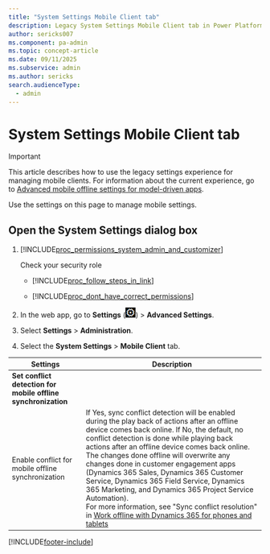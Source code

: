 ```yaml
---
title: "System Settings Mobile Client tab"
description: Legacy System Settings Mobile Client tab in Power Platform.
author: sericks007
ms.component: pa-admin
ms.topic: concept-article
ms.date: 09/11/2025
ms.subservice: admin
ms.author: sericks
search.audienceType: 
  - admin
---
```

# System Settings Mobile Client tab

> [!IMPORTANT]
> This article describes how to use the legacy settings experience for managing mobile clients. For information about the current experience, go to [Advanced mobile offline settings for model-driven apps](settings-features.md#advanced-mobile-offline-settings-for-model-driven-apps).

Use the settings on this page to manage mobile settings.

<!-- legacy procedure -->

## Open the System Settings dialog box 

1. [!INCLUDE[proc_permissions_system_admin_and_customizer](../includes/proc-permissions-system-admin-and-customizer.md)]  

    Check your security role  

   - [!INCLUDE[proc_follow_steps_in_link](../includes/proc-follow-steps-in-link.md)]  

   - [!INCLUDE[proc_dont_have_correct_permissions](../includes/proc-dont-have-correct-permissions.md)]  

2. In the web app, go to **Settings** (![Settings.](media/settings-gear-icon.png "Settings")) > **Advanced Settings**.

3. Select **Settings** > **Administration**.

4. Select the **System Settings** > **Mobile Client** tab.  


|                           Settings                            |                                                                                                                                                                                                                                         Description                                                                                                                                                                                                                                          |
|---------------------------------------------------------------|----------------------------------------------------------------------------------------------------------------------------------------------------------------------------------------------------------------------------------------------------------------------------------------------------------------------------------------------------------------------------------------------------------------------------------------------------------------------------------------------|
| **Set conflict detection for mobile offline synchronization** |                                                                                                                                                                                                                                                                                                                                                                                                                                                                                              |
|      Enable conflict for mobile offline synchronization       | If Yes, sync conflict detection will be enabled during the play back of actions after an offline device comes back online. If No, the default, no conflict detection is done while playing back actions after an offline device comes back online. The changes done offline will overwrite any changes done in customer engagement apps (Dynamics 365 Sales, Dynamics 365 Customer Service, Dynamics 365 Field Service, Dynamics 365 Marketing, and Dynamics 365 Project Service Automation).<br/>For more information, see "Sync conflict resolution" in [Work offline with Dynamics 365 for phones and tablets](/dynamics365/mobile-app/work-in-offline-mode) |



[!INCLUDE[footer-include](../includes/footer-banner.md)]
